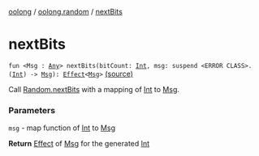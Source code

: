 [oolong](../index.md) / [oolong.random](index.md) / [nextBits](./next-bits.md)

# nextBits

`fun <Msg : `[`Any`](https://kotlinlang.org/api/latest/jvm/stdlib/kotlin/-any/index.html)`> nextBits(bitCount: `[`Int`](https://kotlinlang.org/api/latest/jvm/stdlib/kotlin/-int/index.html)`, msg: suspend <ERROR CLASS>.(`[`Int`](https://kotlinlang.org/api/latest/jvm/stdlib/kotlin/-int/index.html)`) -> `[`Msg`](next-bits.md#Msg)`): `[`Effect`](../oolong/-effect.md)`<`[`Msg`](next-bits.md#Msg)`>` [(source)](https://github.com/oolong-kt/oolong/tree/master/oolong/src/commonMain/kotlin/oolong/random/util.kt#L18)

Call [Random.nextBits](#) with a mapping of [Int](https://kotlinlang.org/api/latest/jvm/stdlib/kotlin/-int/index.html) to [Msg](next-bits.md#Msg).

### Parameters

`msg` - map function of [Int](https://kotlinlang.org/api/latest/jvm/stdlib/kotlin/-int/index.html) to [Msg](next-bits.md#Msg)

**Return**
[Effect](../oolong/-effect.md) of [Msg](next-bits.md#Msg) for the generated [Int](https://kotlinlang.org/api/latest/jvm/stdlib/kotlin/-int/index.html)

